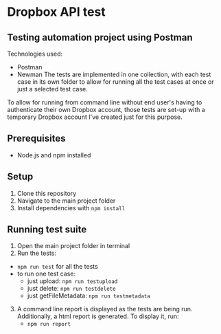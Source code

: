 # Dropbox API test
## Testing automation project using Postman

Technologies used:
- Postman
- Newman
The tests are implemented in one collection, with each test case in its own folder to allow for running all the test cases at once or just a selected test case.

To allow for running from command line without end user's having to authenticate their own Dropbox account, those tests are set-up with a temporary Dropbox account I've created just for this purpose.

## Prerequisites
- Node.js and npm installed

## Setup
1. Clone this repository
2. Navigate to the main project folder
3. Install dependencies with `npm install`

## Running test suite
1. Open the main project folder in terminal
2. Run the tests:
- `npm run test` for all the tests
- to run one test case:
    - just upload: `npm run testupload`
    - just delete: `npm run testdelete`
    - just getFileMetadata: `npm run testmetadata`
3. A command line report is displayed as the tests are being run. Additionally, a html report is generated. To display it, run:
    - `npm run report`
